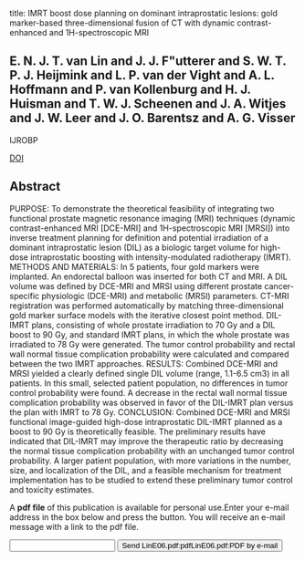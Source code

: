 title: IMRT boost dose planning on dominant intraprostatic lesions: gold marker-based three-dimensional fusion of CT with dynamic contrast-enhanced and 1H-spectroscopic MRI

## E. N. J. T. van Lin and J. J. F"utterer and S. W. T. P. J. Heijmink and L. P. van der Vight and A. L. Hoffmann and P. van Kollenburg and H. J. Huisman and T. W. J. Scheenen and J. A. Witjes and J. W. Leer and J. O. Barentsz and A. G. Visser
IJROBP

<a href="https://doi.org/10.1016/j.ijrobp.2005.12.046">DOI</a>

## Abstract
PURPOSE: To demonstrate the theoretical feasibility of integrating two functional prostate magnetic resonance imaging (MRI) techniques (dynamic contrast-enhanced MRI [DCE-MRI] and 1H-spectroscopic MRI [MRSI]) into inverse treatment planning for definition and potential irradiation of a dominant intraprostatic lesion (DIL) as a biologic target volume for high-dose intraprostatic boosting with intensity-modulated radiotherapy (IMRT). METHODS AND MATERIALS: In 5 patients, four gold markers were implanted. An endorectal balloon was inserted for both CT and MRI. A DIL volume was defined by DCE-MRI and MRSI using different prostate cancer-specific physiologic (DCE-MRI) and metabolic (MRSI) parameters. CT-MRI registration was performed automatically by matching three-dimensional gold marker surface models with the iterative closest point method. DIL-IMRT plans, consisting of whole prostate irradiation to 70 Gy and a DIL boost to 90 Gy, and standard IMRT plans, in which the whole prostate was irradiated to 78 Gy were generated. The tumor control probability and rectal wall normal tissue complication probability were calculated and compared between the two IMRT approaches. RESULTS: Combined DCE-MRI and MRSI yielded a clearly defined single DIL volume (range, 1.1-6.5 cm3) in all patients. In this small, selected patient population, no differences in tumor control probability were found. A decrease in the rectal wall normal tissue complication probability was observed in favor of the DIL-IMRT plan versus the plan with IMRT to 78 Gy. CONCLUSION: Combined DCE-MRI and MRSI functional image-guided high-dose intraprostatic DIL-IMRT planned as a boost to 90 Gy is theoretically feasible. The preliminary results have indicated that DIL-IMRT may improve the therapeutic ratio by decreasing the normal tissue complication probability with an unchanged tumor control probability. A larger patient population, with more variations in the number, size, and localization of the DIL, and a feasible mechanism for treatment implementation has to be studied to extend these preliminary tumor control and toxicity estimates.

A <b>pdf file</b> of this publication is available for personal use.Enter your e-mail address in the box below and press the button. You will receive an e-mail message with a link to the pdf file.
<form action="sender.php">  <input type="text" name="email">  <input type="submit" value="Send LinE06.pdf:pdfLinE06.pdf:PDF by e-mail"></form>